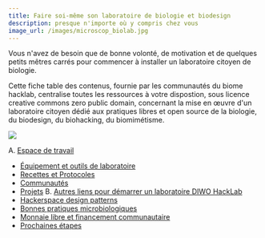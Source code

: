 ```yaml
---
title: Faire soi-même son laboratoire de biologie et biodesign
description: presque n'importe où y compris chez vous
image_url: /images/microscop_biolab.jpg
---
```


Vous n'avez de besoin que de bonne volonté, de motivation et de quelques petits mêtres carrés pour commencer à installer un laboratoire citoyen de biologie.

Cette fiche table des contenus, fournie par les communautés du biome hacklab, centralise toutes les ressources à votre dispostion, sous licence creative commons zero public domain, concernant la mise en œuvre d'un laboratoire citoyen dédié aux pratiques libres et open source de la biologie, du biodesign, du biohacking, du biomimétisme.

![](/images/microscop_biolab.jpg)

A. [Espace de travail](#espace-de-travail)
   - [Équipement et outils de laboratoire](#équipements-et-outils-de-laboratoire)
   - [Recettes et Protocoles](#recettes-et-protocoles)
   - [Communautés](#communautés)
   - [Projets](#projets)
B. [Autres liens pour démarrer un laboratoire DIWO HackLab](#autres-liens-pour-démarrer-un-laboratoire-diwo-hacklab)
   -  [Hackerspace design patterns](https://xavcc.github.io/tilios-design)
   -  [Bonnes pratiques microbiologiques](#bonnes-pratiques-microbiologiques)
   -  [Monnaie libre et financement communautaire](#monnaie-libre)
   -  [Prochaines étapes](#prochaines-étapes)
   
